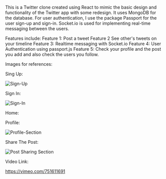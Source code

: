 This is a Twitter clone created using React to mimic the basic design and functionality of the Twitter app with some redesign. It uses MongoDB for the database. For user authentication, I use the package Passport for the user sign-up and sign-in. Socket.io is used for implementing real-time messaging between the users.

Features include:
Feature 1: Post a tweet
Feature 2 See other's tweets on your timeline
Feature 3: Realtime messaging with Socket.io
Feature 4: User Authentication using passport.js
Feature 5: Check your profile and the post you add and also check the users you follow.
 
 
Images for references:
 
Sing Up:
 
![Sign-Up](https://user-images.githubusercontent.com/25551536/191190317-129ce668-a47a-476c-962c-2ac825867707.PNG)
 
 
Sign In:
 
![Sign-In](https://user-images.githubusercontent.com/25551536/191190345-5f4c2483-91eb-4009-892c-c33178affcad.PNG)
 
 
Home:
 
Profile:
 
![Profile-Section](https://user-images.githubusercontent.com/25551536/191190368-67528da5-4957-4e59-8cfd-1b32579f3bf4.PNG)
 
Share The Post:
 
![Post Sharing Section](https://user-images.githubusercontent.com/25551536/191190454-833f18e5-15fa-44cb-b320-37ba4e334a30.PNG)


Video Link: 

https://vimeo.com/751611691

